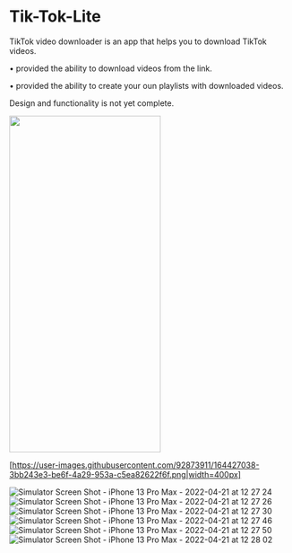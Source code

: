 # Tik-Tok-Lite


TikTok video downloader is an app that helps you to download TikTok videos.

• provided the ability to download videos from the link.

• provided the ability to create your oun playlists with downloaded videos.

Design and functionality is not yet complete.

<img src="https://user-images.githubusercontent.com/92873911/164427038-3bb243e3-be6f-4a29-953a-c5ea82622f6f.png" width="270" height="600">

[https://user-images.githubusercontent.com/92873911/164427038-3bb243e3-be6f-4a29-953a-c5ea82622f6f.png|width=400px] 

![Simulator Screen Shot - iPhone 13 Pro Max - 2022-04-21 at 12 27 24](https://user-images.githubusercontent.com/92873911/164427038-3bb243e3-be6f-4a29-953a-c5ea82622f6f.png)
![Simulator Screen Shot - iPhone 13 Pro Max - 2022-04-21 at 12 27 26](https://user-images.githubusercontent.com/92873911/164427091-ea997d68-9b50-4da2-bdb2-67a78a8f1dac.png)
![Simulator Screen Shot - iPhone 13 Pro Max - 2022-04-21 at 12 27 30](https://user-images.githubusercontent.com/92873911/164427143-51e3a89d-63dd-4816-b627-4a6be78c4820.png)
![Simulator Screen Shot - iPhone 13 Pro Max - 2022-04-21 at 12 27 46](https://user-images.githubusercontent.com/92873911/164427174-6c0ae3fe-cdbf-46ba-af76-ae789813cdd8.png)
![Simulator Screen Shot - iPhone 13 Pro Max - 2022-04-21 at 12 27 50](https://user-images.githubusercontent.com/92873911/164427188-3fd0b4cd-1895-4dc3-86d9-f03c56ddc1b9.png)
![Simulator Screen Shot - iPhone 13 Pro Max - 2022-04-21 at 12 28 02](https://user-images.githubusercontent.com/92873911/164427211-1cceec5d-8738-4d08-810f-d83f9f61dbbc.png)
